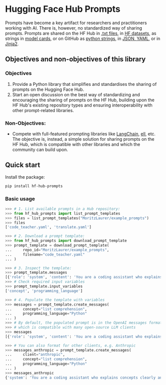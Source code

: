 # Hugging Face Hub Prompts 
Prompts have become a key artifact for researchers and practitioners working with AI. 
There is, however, no standardized way of sharing prompts.
Prompts are shared on the HF Hub in [.txt files](https://huggingface.co/HuggingFaceFW/fineweb-edu-classifier/blob/main/utils/prompt.txt),
in [HF datasets](https://huggingface.co/datasets/fka/awesome-chatgpt-prompts),
as strings in [model cards](https://huggingface.co/OpenGVLab/InternVL2-8B#grounding-benchmarks),
or on GitHub as [python strings](https://github.com/huggingface/cosmopedia/tree/main/prompts), 
in [JSON, YAML](https://github.com/hwchase17/langchain-hub/blob/master/prompts/README.md),
or in [Jinja2](https://github.com/argilla-io/distilabel/tree/main/src/distilabel/steps/tasks/templates). 



## Objectives and non-objectives of this library
### Objectives
1. Provide a Python library that simplifies and standardises the sharing of prompts on the Hugging Face Hub.
2. Start an open discussion on the best way of standardizing and 
encouraging the sharing of prompts on the HF Hub, building upon the HF Hub's existing repository types 
and ensuring interoperability with other prompt-related libraries.
### Non-Objectives: 
- Compete with full-featured prompting libraries like [LangChain](https://github.com/langchain-ai/langchain), 
[ell](https://docs.ell.so/reference/index.html), etc. The objective is, instead, 
a simple solution for sharing prompts on the HF Hub, which is compatible with 
other libraries and which the community can build upon. 


## Quick start
Install the package:

```bash
pip install hf-hub-prompts
```


### Basic usage

```python
>>> # 1. List available prompts in a Hub repository:
>>> from hf_hub_prompts import list_prompt_templates
>>> files = list_prompt_templates("MoritzLaurer/example_prompts")
>>> files
['code_teacher.yaml', 'translate.yaml']

>>> # 2. Download a prompt template:
>>> from hf_hub_prompts import download_prompt_template
>>> prompt_template = download_prompt_template(
...     repo_id="MoritzLaurer/example_prompts",
...     filename="code_teacher.yaml"
... )

>>> # 3. Inspect the template:
>>> prompt_template.messages
[{'role': 'system', 'content': 'You are a coding assistant who explains concepts clearly and provides short examples.'}, {'role': 'user', 'content': 'Explain what {concept} is in {programming_language}.'}]
>>> # Check required input variables
>>> prompt_template.input_variables
['concept', 'programming_language']

>>> # 4. Populate the template with variables
>>> messages = prompt_template.create_messages(
...     concept="list comprehension",
...     programming_language="Python"
... )
>>> # By default, the populated prompt is in the OpenAI messages format
>>> # which is compatible with many open-source LLM clients
>>> messages
[{'role': 'system', 'content': 'You are a coding assistant who explains concepts clearly and provides short examples.'}, {'role': 'user', 'content': 'Explain what list comprehension is in Python.'}]

>>> # You can also format for other clients, e.g. Anthropic
>>> messages_anthropic = prompt_template.create_messages(
...     client="anthropic",
...     concept="list comprehension",
...     programming_language="Python"
... )
>>> messages_anthropic
{'system': 'You are a coding assistant who explains concepts clearly and provides short examples.', 'messages': [{'role': 'user', 'content': 'Explain what list comprehension is in Python.'}]}

```

